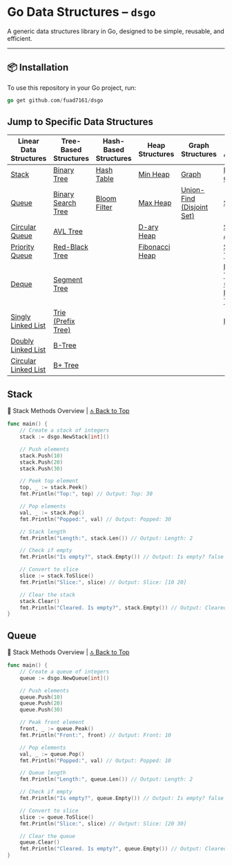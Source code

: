 # Go Data Structures – `dsgo`

A generic data structures library in Go, designed to be simple, reusable, and efficient.

---

## 📦 Installation

To use this repository in your Go project, run:

```go
go get github.com/fuad7161/dsgo
```
## Jump to Specific Data Structures

| Linear Data Structures            | Tree-Based Structures         | Hash-Based Structures     | Heap Structures           | Graph Structures              | Others / Advanced                   |
|----------------------------------|------------------------------|---------------------------|---------------------------|-------------------------------|-----------------------------------|
| [Stack](#stack)                  | [Binary Tree](#binary-tree)  | [Hash Table](#hash-table) | [Min Heap](#min-heap)     | [Graph](#graph)               | [LRU Cache](#lru-cache)            |
| [Queue](#queue)                  | [Binary Search Tree](#binary-search-tree) | [Bloom Filter](#bloom-filter) | [Max Heap](#max-heap)       | [Union-Find (Disjoint Set)](#union-find-disjoint-set) | [Skip List](#skip-list)            |
| [Circular Queue](#circular-queue) | [AVL Tree](#avl-tree)         |                           | [D-ary Heap](#d-ary-heap) |                               | [Suffix Array](#suffix-array)      |
| [Priority Queue](#priority-queue) | [Red-Black Tree](#red-black-tree) |                           | [Fibonacci Heap](#fibonacci-heap) |                           | [Suffix Tree](#suffix-tree)        |
| [Deque](#deque)                  | [Segment Tree](#segment-tree) |                           |                           |                               | [Fenwick Tree (Binary Indexed Tree)](#fenwick-tree-binary-indexed-tree) |
| [Singly Linked List](#singly-linked-list) | [Trie (Prefix Tree)](#trie-prefix-tree) |                           |                           |                               | [KD Tree](#kd-tree)                |
| [Doubly Linked List](#doubly-linked-list) | [B-Tree](#b-tree)             |                           |                           |                               |                                   |
| [Circular Linked List](#circular-linked-list) | [B+ Tree](#b-tree-1)          |                           |                           |                               |                                   |

## Stack
🧭 Stack Methods Overview |  [🔝 Back to Top](#Jump-to-Specific-Data-Structures)
```go
func main() {
	// Create a stack of integers
	stack := dsgo.NewStack[int]()

	// Push elements
	stack.Push(10)
	stack.Push(20)
	stack.Push(30)

	// Peek top element
	top, _ := stack.Peek()
	fmt.Println("Top:", top) // Output: Top: 30

	// Pop elements
	val, _ := stack.Pop()
	fmt.Println("Popped:", val) // Output: Popped: 30

	// Stack length
	fmt.Println("Length:", stack.Len()) // Output: Length: 2

	// Check if empty
	fmt.Println("Is empty?", stack.Empty()) // Output: Is empty? false

	// Convert to slice
	slice := stack.ToSlice()
	fmt.Println("Slice:", slice) // Output: Slice: [10 20]

	// Clear the stack
	stack.Clear()
	fmt.Println("Cleared. Is empty?", stack.Empty()) // Output: Cleared. Is empty? true
}

```

## Queue
🧭 Stack Methods Overview |  [🔝 Back to Top](#Jump-to-Specific-Data-Structures)
```go
func main() {
	// Create a queue of integers
	queue := dsgo.NewQueue[int]()

	// Push elements
	queue.Push(10)
	queue.Push(20)
	queue.Push(30)

	// Peak front element
	front, _ := queue.Peak()
	fmt.Println("Front:", front) // Output: Front: 10

	// Pop elements
	val, _ := queue.Pop()
	fmt.Println("Popped:", val) // Output: Popped: 10

	// Queue length
	fmt.Println("Length:", queue.Len()) // Output: Length: 2

	// Check if empty
	fmt.Println("Is empty?", queue.Empty()) // Output: Is empty? false

	// Convert to slice
	slice := queue.ToSlice()
	fmt.Println("Slice:", slice) // Output: Slice: [20 30]

	// Clear the queue
	queue.Clear()
	fmt.Println("Cleared. Is empty?", queue.Empty()) // Output: Cleared. Is empty? true
}
```
